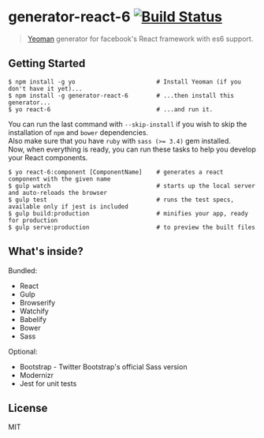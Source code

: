 # generator-react-6 [![Build Status](https://secure.travis-ci.org/darklight721/generator-react-6.png?branch=master)](https://travis-ci.org/darklight721/generator-react-6)

> [Yeoman](http://yeoman.io) generator for facebook's React framework with es6 support.

## Getting Started

```
$ npm install -g yo                       # Install Yeoman (if you don't have it yet)...
$ npm install -g generator-react-6        # ...then install this generator...
$ yo react-6                              # ...and run it.
```

You can run the last command with `--skip-install` if you wish to skip
the installation of `npm` and `bower` dependencies.   
Also make sure that you have `ruby` with `sass (>= 3.4)` gem installed.   
Now, when everything is ready, you can run these tasks to help you develop your React components.

```
$ yo react-6:component [ComponentName]    # generates a react component with the given name
$ gulp watch                              # starts up the local server and auto-reloads the browser
$ gulp test                               # runs the test specs, available only if jest is included
$ gulp build:production                   # minifies your app, ready for production
$ gulp serve:production                   # to preview the built files
```

## What's inside?

Bundled:

* React
* Gulp
* Browserify
* Watchify
* Babelify
* Bower
* Sass

Optional:

* Bootstrap - Twitter Bootstrap's official Sass version
* Modernizr
* Jest for unit tests

## License

MIT
